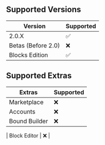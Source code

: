 ## Supported Versions

| Version | Supported          |
| ------- | ------------------ |
|  2.0.X | :white_check_mark: |
| Betas (Before 2.0)  | :x:                |
| Blocks Edition  | :white_check_mark: |

## Supported Extras

| Extras | Supported          |
| ------- | ------------------ |
|  Marketplace | :x: |
| Accounts  | :x:                |
| Bound Builder  | :x: |

| Block Editor | :x: |




